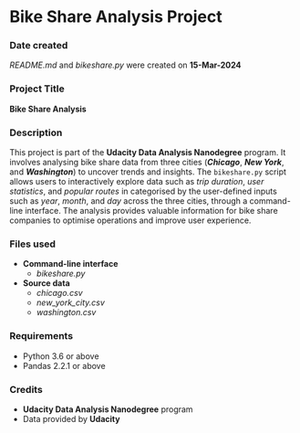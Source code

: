 # Bike Share Analysis Project

### Date created
*README.md* and *bikeshare.py* were created on **15-Mar-2024**

### Project Title
**Bike Share Analysis**

### Description
This project is part of the **Udacity Data Analysis Nanodegree** program. It involves analysing bike share data from three cities (***Chicago***, ***New York***, and ***Washington***) to uncover trends and insights. The `bikeshare.py` script allows users to interactively explore data such as *trip duration*, *user statistics*, and *popular routes* in categorised by the user-defined inputs such as _year_, _month_, and _day_ across the three cities, through a command-line interface. The analysis provides valuable information for bike share companies to optimise operations and improve user experience.

### Files used
* **Command-line interface**
    * *bikeshare.py*
* **Source data**
    * *chicago.csv*
    * *new_york_city.csv*
    * *washington.csv*

### Requirements
* Python 3.6 or above
* Pandas 2.2.1 or above

### Credits
* **Udacity Data Analysis Nanodegree** program
* Data provided by **Udacity**


